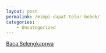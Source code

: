 ```yaml
---
layout: post
permalink: /mimpi-dapat-telur-bebek/
categories:
    - Uncategorized
---
```


[Baca Selengkapnya](/04)